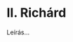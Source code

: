 <!-- ======================================================================
--- Search engine
title:          II. Richárd
keywords:       II. Richárd, Shakespeare, királydráma
description:    William Shakespeare: II. Richárd.
--- Menu system
order:          10
text:           II. Richárd
hidden:         false
umbel:          false
--- Page properties
id:             /histories/richard-ii
document:       
layout:         layout-2-left
$-left:         play-list
======================================================================= -->

# II. Richárd

Leírás...
